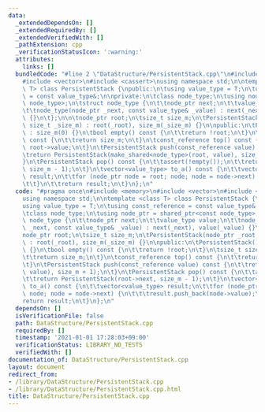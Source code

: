 ```yaml
---
data:
  _extendedDependsOn: []
  _extendedRequiredBy: []
  _extendedVerifiedWith: []
  _pathExtension: cpp
  _verificationStatusIcon: ':warning:'
  attributes:
    links: []
  bundledCode: "#line 2 \"DataStructure/PersistentStack.cpp\"\n#include <memory>\n\
    #include <vector>\n#include <cassert>\nusing namespace std;\n\ntemplate <class\
    \ T> class PersistentStack {\npublic:\n\tusing value_type = T;\n\tusing const_reference\
    \ = const value_type&;\n\nprivate:\n\tclass node_type;\n\tusing node_ptr = shared_ptr<const\
    \ node_type>;\n\tstruct node_type {\n\t\tnode_ptr next;\n\t\tvalue_type value;\n\
    \t\tnode_type(node_ptr _next, const value_type& _value) : next(_next), value(_value)\
    \ {}\n\t};\n\n\tnode_ptr root;\n\tsize_t size_m;\n\tPersistentStack(node_ptr _root,\
    \ size_t _size_m) : root(_root), size_m(_size_m) {}\n\npublic:\n\tPersistentStack()\
    \ : size_m(0) {}\n\tbool empty() const {\n\t\treturn !root;\n\t}\n\tsize_t size()\
    \ const {\n\t\treturn size_m;\n\t}\n\tconst_reference top() const {\n\t\treturn\
    \ root->value;\n\t}\n\tPersistentStack push(const_reference value) const {\n\t\
    \treturn PersistentStack(make_shared<node_type>(root, value), size_m + 1);\n\t\
    }\n\tPersistentStack pop() const {\n\t\tassert(!empty());\n\t\treturn PersistentStack(root->next,\
    \ size_m - 1);\n\t}\n\tvector<value_type> to_a() const {\n\t\tvector<value_type>\
    \ result;\n\t\tfor (node_ptr node = root; node; node = node->next) {\n\t\t\tresult.push_back(node->value);\n\
    \t\t}\n\t\treturn result;\n\t}\n};\n"
  code: "#pragma once\n#include <memory>\n#include <vector>\n#include <cassert>\n\
    using namespace std;\n\ntemplate <class T> class PersistentStack {\npublic:\n\t\
    using value_type = T;\n\tusing const_reference = const value_type&;\n\nprivate:\n\
    \tclass node_type;\n\tusing node_ptr = shared_ptr<const node_type>;\n\tstruct\
    \ node_type {\n\t\tnode_ptr next;\n\t\tvalue_type value;\n\t\tnode_type(node_ptr\
    \ _next, const value_type& _value) : next(_next), value(_value) {}\n\t};\n\n\t\
    node_ptr root;\n\tsize_t size_m;\n\tPersistentStack(node_ptr _root, size_t _size_m)\
    \ : root(_root), size_m(_size_m) {}\n\npublic:\n\tPersistentStack() : size_m(0)\
    \ {}\n\tbool empty() const {\n\t\treturn !root;\n\t}\n\tsize_t size() const {\n\
    \t\treturn size_m;\n\t}\n\tconst_reference top() const {\n\t\treturn root->value;\n\
    \t}\n\tPersistentStack push(const_reference value) const {\n\t\treturn PersistentStack(make_shared<node_type>(root,\
    \ value), size_m + 1);\n\t}\n\tPersistentStack pop() const {\n\t\tassert(!empty());\n\
    \t\treturn PersistentStack(root->next, size_m - 1);\n\t}\n\tvector<value_type>\
    \ to_a() const {\n\t\tvector<value_type> result;\n\t\tfor (node_ptr node = root;\
    \ node; node = node->next) {\n\t\t\tresult.push_back(node->value);\n\t\t}\n\t\t\
    return result;\n\t}\n};\n"
  dependsOn: []
  isVerificationFile: false
  path: DataStructure/PersistentStack.cpp
  requiredBy: []
  timestamp: '2021-01-01 17:28:03+09:00'
  verificationStatus: LIBRARY_NO_TESTS
  verifiedWith: []
documentation_of: DataStructure/PersistentStack.cpp
layout: document
redirect_from:
- /library/DataStructure/PersistentStack.cpp
- /library/DataStructure/PersistentStack.cpp.html
title: DataStructure/PersistentStack.cpp
---
```

